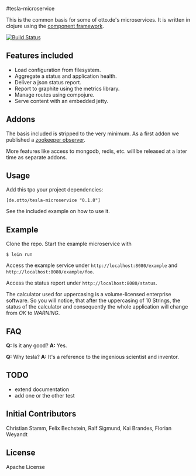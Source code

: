 #tesla-microservice

This is the common basis for some of otto.de's microservices. It is written in clojure using the [component framework](https://github.com/stuartsierra/component).

[![Build Status](https://travis-ci.org/otto-de/tesla-microservice.svg)](https://travis-ci.org/otto-de/tesla-microservice)

## Features included

* Load configuration from filesystem.
* Aggregate a status and application health.
* Deliver a json status report.
* Report to graphite using the metrics library.
* Manage routes using compojure.
* Serve content with an embedded jetty.

## Addons

The basis included is stripped to the very minimum. As a first addon we published a [zookeeper observer](https://github.com/otto-de/tesla-zookeeper-observer).

More features like access to mongodb, redis, etc. will be released at a later time as separate addons.


## Usage

Add this tpo your project dependencies:

`[de.otto/tesla-microservice "0.1.8"]`

See the included example on how to use it.

## Example

Clone the repo. Start the example microservice with

`$ lein run`

Access the example service under `http://localhost:8080/example` and `http://localhost:8080/example/foo`.

Access the status report under `http://localhost:8080/status`.

The calculator used for uppercasing is a volume-licensed enterprise software.
So you will notice, that after the uppercasing of 10 Strings, the status of the calculator and consequently the whole application will change from *OK* to *WARNING*.


## FAQ

**Q:** Is it any good? **A:** Yes.

**Q:** Why tesla? **A:** It's a reference to the ingenious scientist and inventor.


## TODO

* extend documentation
* add one or the other test

## Initial Contributors

Christian Stamm, Felix Bechstein, Ralf Sigmund, Kai Brandes, Florian Weyandt

## License
Apache License
